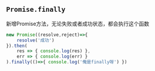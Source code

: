## `Promise.finally`

新增Promise方法，无论失败或者成功状态，都会执行这个函数

```js
new Promise((resolve,reject)=>{
    resolve('成功')
}).then(
    res => { console.log(res) },
    err => { console.log(err) }
).finally(()=>{ console.log('俺是finally呀') })
```

